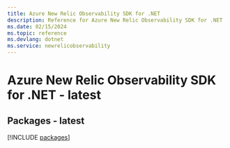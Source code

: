 ```yaml
---
title: Azure New Relic Observability SDK for .NET
description: Reference for Azure New Relic Observability SDK for .NET
ms.date: 02/15/2024
ms.topic: reference
ms.devlang: dotnet
ms.service: newrelicobservability
---
```

# Azure New Relic Observability SDK for .NET - latest
## Packages - latest
[!INCLUDE [packages](new-relic-observability-index.md)]